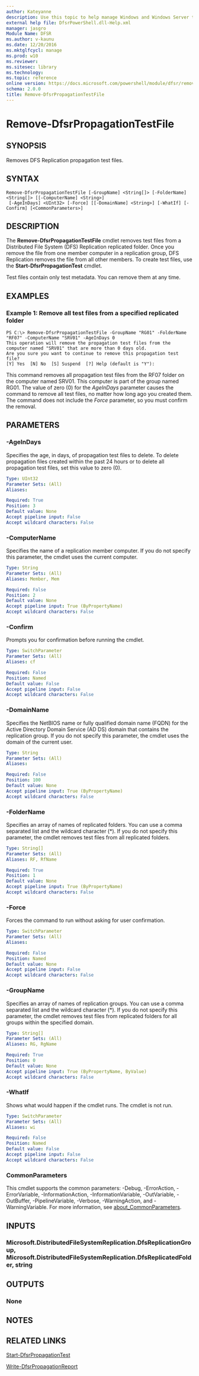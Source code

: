 ```yaml
---
author: Kateyanne
description: Use this topic to help manage Windows and Windows Server technologies with Windows PowerShell.
external help file: DfsrPowerShell.dll-Help.xml
manager: jasgro
Module Name: DFSR
ms.author: v-kaunu
ms.date: 12/20/2016
ms.mktglfcycl: manage
ms.prod: w10
ms.reviewer: 
ms.sitesec: library
ms.technology: 
ms.topic: reference
online version: https://docs.microsoft.com/powershell/module/dfsr/remove-dfsrpropagationtestfile?view=windowsserver2016-ps&wt.mc_id=ps-gethelp
schema: 2.0.0
title: Remove-DfsrPropagationTestFile
---
```


# Remove-DfsrPropagationTestFile

## SYNOPSIS
Removes DFS Replication propagation test files.

## SYNTAX

```
Remove-DfsrPropagationTestFile [-GroupName] <String[]> [-FolderName] <String[]> [[-ComputerName] <String>]
 [-AgeInDays] <UInt32> [-Force] [[-DomainName] <String>] [-WhatIf] [-Confirm] [<CommonParameters>]
```

## DESCRIPTION
The **Remove-DfsrPropagationTestFile** cmdlet removes test files from a Distributed File System (DFS) Replication replicated folder.
Once you remove the file from one member computer in a replication group, DFS Replication removes the file from all other members.
To create test files, use the **Start-DfsrPropagationTest** cmdlet.

Test files contain only test metadata.
You can remove them at any time.

## EXAMPLES

### Example 1: Remove all test files from a specified replicated folder
```
PS C:\> Remove-DfsrPropagationTestFile -GroupName "RG01" -FolderName "RF07" -ComputerName "SRV01" -AgeInDays 0
This operation will remove the propagation test files from the computer named "SRV01" that are more than 0 days old.
Are you sure you want to continue to remove this propagation test file?
[Y] Yes  [N] No  [S] Suspend  [?] Help (default is "Y"):
```

This command removes all propagation test files from the RF07 folder on the computer named SRV01.
This computer is part of the group named RG01.
The value of zero (0) for the *AgeInDays* parameter causes the command to remove all test files, no matter how long ago you created them.
The command does not include the *Force* parameter, so you must confirm the removal.

## PARAMETERS

### -AgeInDays
Specifies the age, in days, of propagation test files to delete.
To delete propagation files created within the past 24 hours or to delete all propagation test files, set this value to zero (0).

```yaml
Type: UInt32
Parameter Sets: (All)
Aliases: 

Required: True
Position: 3
Default value: None
Accept pipeline input: False
Accept wildcard characters: False
```

### -ComputerName
Specifies the name of a replication member computer.
If you do not specify this parameter, the cmdlet uses the current computer.

```yaml
Type: String
Parameter Sets: (All)
Aliases: Member, Mem

Required: False
Position: 2
Default value: None
Accept pipeline input: True (ByPropertyName)
Accept wildcard characters: False
```

### -Confirm
Prompts you for confirmation before running the cmdlet.

```yaml
Type: SwitchParameter
Parameter Sets: (All)
Aliases: cf

Required: False
Position: Named
Default value: False
Accept pipeline input: False
Accept wildcard characters: False
```

### -DomainName
Specifies the NetBIOS name or fully qualified domain name (FQDN) for the Active Directory Domain Service (AD DS) domain that contains the replication group.
If you do not specify this parameter, the cmdlet uses the domain of the current user.

```yaml
Type: String
Parameter Sets: (All)
Aliases: 

Required: False
Position: 100
Default value: None
Accept pipeline input: True (ByPropertyName)
Accept wildcard characters: False
```

### -FolderName
Specifies an array of names of replicated folders.
You can use a comma separated list and the wildcard character (*).
If you do not specify this parameter, the cmdlet removes test files from all replicated folders.

```yaml
Type: String[]
Parameter Sets: (All)
Aliases: RF, RfName

Required: True
Position: 1
Default value: None
Accept pipeline input: True (ByPropertyName)
Accept wildcard characters: False
```

### -Force
Forces the command to run without asking for user confirmation.

```yaml
Type: SwitchParameter
Parameter Sets: (All)
Aliases: 

Required: False
Position: Named
Default value: None
Accept pipeline input: False
Accept wildcard characters: False
```

### -GroupName
Specifies an array of names of replication groups.
You can use a comma separated list and the wildcard character (*).
If you do not specify this parameter, the cmdlet removes test files from replicated folders for all groups within the specified domain.

```yaml
Type: String[]
Parameter Sets: (All)
Aliases: RG, RgName

Required: True
Position: 0
Default value: None
Accept pipeline input: True (ByPropertyName, ByValue)
Accept wildcard characters: False
```

### -WhatIf
Shows what would happen if the cmdlet runs.
The cmdlet is not run.

```yaml
Type: SwitchParameter
Parameter Sets: (All)
Aliases: wi

Required: False
Position: Named
Default value: False
Accept pipeline input: False
Accept wildcard characters: False
```

### CommonParameters
This cmdlet supports the common parameters: -Debug, -ErrorAction, -ErrorVariable, -InformationAction, -InformationVariable, -OutVariable, -OutBuffer, -PipelineVariable, -Verbose, -WarningAction, and -WarningVariable. For more information, see [about_CommonParameters](https://go.microsoft.com/fwlink/?LinkID=113216).

## INPUTS

### Microsoft.DistributedFileSystemReplication.DfsReplicationGroup, Microsoft.DistributedFileSystemReplication.DfsReplicatedFolder, string

## OUTPUTS

### None

## NOTES

## RELATED LINKS

[Start-DfsrPropagationTest](./Start-DfsrPropagationTest.md)

[Write-DfsrPropagationReport](./Write-DfsrPropagationReport.md)

